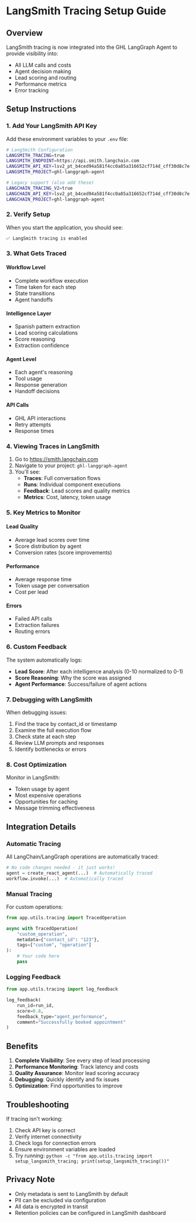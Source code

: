 # LangSmith Tracing Setup Guide

## Overview
LangSmith tracing is now integrated into the GHL LangGraph Agent to provide visibility into:
- All LLM calls and costs
- Agent decision making
- Lead scoring and routing
- Performance metrics
- Error tracking

## Setup Instructions

### 1. Add Your LangSmith API Key
Add these environment variables to your `.env` file:

```bash
# LangSmith Configuration
LANGSMITH_TRACING=true
LANGSMITH_ENDPOINT=https://api.smith.langchain.com
LANGSMITH_API_KEY=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
LANGSMITH_PROJECT=ghl-langgraph-agent

# Legacy support (also add these)
LANGCHAIN_TRACING_V2=true
LANGCHAIN_API_KEY=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
LANGCHAIN_PROJECT=ghl-langgraph-agent
```

### 2. Verify Setup
When you start the application, you should see:
```
✅ LangSmith tracing is enabled
```

### 3. What Gets Traced

#### Workflow Level
- Complete workflow execution
- Time taken for each step
- State transitions
- Agent handoffs

#### Intelligence Layer
- Spanish pattern extraction
- Lead scoring calculations
- Score reasoning
- Extraction confidence

#### Agent Level
- Each agent's reasoning
- Tool usage
- Response generation
- Handoff decisions

#### API Calls
- GHL API interactions
- Retry attempts
- Response times

### 4. Viewing Traces in LangSmith

1. Go to https://smith.langchain.com
2. Navigate to your project: `ghl-langgraph-agent`
3. You'll see:
   - **Traces**: Full conversation flows
   - **Runs**: Individual component executions
   - **Feedback**: Lead scores and quality metrics
   - **Metrics**: Cost, latency, token usage

### 5. Key Metrics to Monitor

#### Lead Quality
- Average lead scores over time
- Score distribution by agent
- Conversion rates (score improvements)

#### Performance
- Average response time
- Token usage per conversation
- Cost per lead

#### Errors
- Failed API calls
- Extraction failures
- Routing errors

### 6. Custom Feedback

The system automatically logs:
- **Lead Score**: After each intelligence analysis (0-10 normalized to 0-1)
- **Score Reasoning**: Why the score was assigned
- **Agent Performance**: Success/failure of agent actions

### 7. Debugging with LangSmith

When debugging issues:
1. Find the trace by contact_id or timestamp
2. Examine the full execution flow
3. Check state at each step
4. Review LLM prompts and responses
5. Identify bottlenecks or errors

### 8. Cost Optimization

Monitor in LangSmith:
- Token usage by agent
- Most expensive operations
- Opportunities for caching
- Message trimming effectiveness

## Integration Details

### Automatic Tracing
All LangChain/LangGraph operations are automatically traced:
```python
# No code changes needed - it just works!
agent = create_react_agent(...)  # Automatically traced
workflow.invoke(...)  # Automatically traced
```

### Manual Tracing
For custom operations:
```python
from app.utils.tracing import TracedOperation

async with TracedOperation(
    "custom_operation",
    metadata={"contact_id": "123"},
    tags=["custom", "operation"]
):
    # Your code here
    pass
```

### Logging Feedback
```python
from app.utils.tracing import log_feedback

log_feedback(
    run_id=run_id,
    score=0.8,
    feedback_type="agent_performance",
    comment="Successfully booked appointment"
)
```

## Benefits

1. **Complete Visibility**: See every step of lead processing
2. **Performance Monitoring**: Track latency and costs
3. **Quality Assurance**: Monitor lead scoring accuracy
4. **Debugging**: Quickly identify and fix issues
5. **Optimization**: Find opportunities to improve

## Troubleshooting

If tracing isn't working:
1. Check API key is correct
2. Verify internet connectivity
3. Check logs for connection errors
4. Ensure environment variables are loaded
5. Try running: `python -c "from app.utils.tracing import setup_langsmith_tracing; print(setup_langsmith_tracing())"`

## Privacy Note
- Only metadata is sent to LangSmith by default
- PII can be excluded via configuration
- All data is encrypted in transit
- Retention policies can be configured in LangSmith dashboard